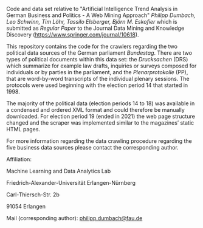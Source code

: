Code and data set relative to "Artificial Intelligence Trend Analysis in German Business and Politics - A Web Mining Approach" *Philipp Dumbach, Leo Schwinn, Tim Löhr, Tassilo Elsberger, Björn M. Eskofier* which is submitted as *Regular Paper* to the Journal Data Mining and Knowledge Discovery (https://www.springer.com/journal/10618).

This repository contains the code for the crawlers regarding the two political data sources of the German parliament *Bundestag*. There are two types of political documents within this data set: the *Drucksachen* (DRS) which summarize for example law drafts, inquiries or surveys composed for individuals or by parties in the parliament, and the *Plenarprotokolle* (PP), that are word-by-word transcripts of the individual plenary sessions.
The protocols were used beginning with the election period 14 that started in 1998. 

The majority of the political data (election periods 14 to 18) was available in a condensed and ordered XML format and could therefore be manually downloaded. For election period 19 (ended in 2021) the web page structure changed and the scraper was implemented similar to the magazines’ static HTML pages. 

For more information regarding the data crawling procedure regarding the five business data sources please contact the corresponding author.

Affiliation:

Machine Learning and Data Analytics Lab

Friedrich-Alexander-Universität Erlangen-Nürnberg

Carl-Thiersch-Str. 2b

91054 Erlangen

Mail (corresponding author): philipp.dumbach@fau.de
